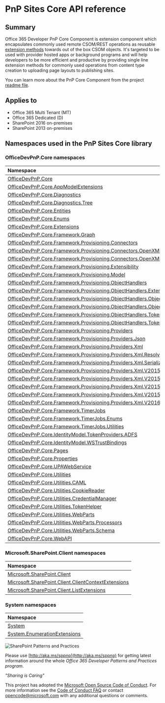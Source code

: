 # PnP Sites Core API reference

## Summary
Office 365 Developer PnP Core Component is extension component which encapsulates commonly used remote CSOM/REST operations as reusable [extension methods](http://msdn.microsoft.com/en-us/library/bb383977.aspx) towards out of the box CSOM objects. It's targeted to be used with provider hosted apps or background programs and will help developers to be more efficient and productive by providing single line extension methods for commonly used operations from content type creation to uploading page layouts to publishing sites.

You can learn more about the PnP Core Component from the project [readme file](https://github.com/SharePoint/PnP-Sites-Core/blob/master/Core/README.md). 

## Applies to
-  Office 365 Multi Tenant (MT)
-  Office 365 Dedicated (D)
-  SharePoint 2016 on-premises
-  SharePoint 2013 on-premises


## Namespaces used in the PnP Sites Core library
### OfficeDevPnP.Core namespaces
|**Namespace**|
|:-----|
|[OfficeDevPnP.Core](OfficeDevPnP.Core.md)|
|[OfficeDevPnP.Core.AppModelExtensions](OfficeDevPnP.Core.AppModelExtensions.md)|
|[OfficeDevPnP.Core.Diagnostics](OfficeDevPnP.Core.Diagnostics.md)|
|[OfficeDevPnP.Core.Diagnostics.Tree](OfficeDevPnP.Core.Diagnostics.Tree.md)|
|[OfficeDevPnP.Core.Entities](OfficeDevPnP.Core.Entities.md)|
|[OfficeDevPnP.Core.Enums](OfficeDevPnP.Core.Enums.md)|
|[OfficeDevPnP.Core.Extensions](OfficeDevPnP.Core.Extensions.md)|
|[OfficeDevPnP.Core.Framework.Graph](OfficeDevPnP.Core.Framework.Graph.md)|
|[OfficeDevPnP.Core.Framework.Provisioning.Connectors](OfficeDevPnP.Core.Framework.Provisioning.Connectors.md)|
|[OfficeDevPnP.Core.Framework.Provisioning.Connectors.OpenXML](OfficeDevPnP.Core.Framework.Provisioning.Connectors.OpenXML.md)|
|[OfficeDevPnP.Core.Framework.Provisioning.Connectors.OpenXML.Model](OfficeDevPnP.Core.Framework.Provisioning.Connectors.OpenXML.Model.md)|
|[OfficeDevPnP.Core.Framework.Provisioning.Extensibility](OfficeDevPnP.Core.Framework.Provisioning.Extensibility.md)|
|[OfficeDevPnP.Core.Framework.Provisioning.Model](OfficeDevPnP.Core.Framework.Provisioning.Model.md)|
|[OfficeDevPnP.Core.Framework.Provisioning.ObjectHandlers](OfficeDevPnP.Core.Framework.Provisioning.ObjectHandlers.md)|
|[OfficeDevPnP.Core.Framework.Provisioning.ObjectHandlers.Extensions](OfficeDevPnP.Core.Framework.Provisioning.ObjectHandlers.Extensions.md)|
|[OfficeDevPnP.Core.Framework.Provisioning.ObjectHandlers.ObjectListInstance](OfficeDevPnP.Core.Framework.Provisioning.ObjectHandlers.ObjectListInstance.md)|
|[OfficeDevPnP.Core.Framework.Provisioning.ObjectHandlers.ObjectTermGroups](OfficeDevPnP.Core.Framework.Provisioning.ObjectHandlers.ObjectTermGroups.md)|
|[OfficeDevPnP.Core.Framework.Provisioning.ObjectHandlers.TokenDefinitions](OfficeDevPnP.Core.Framework.Provisioning.ObjectHandlers.TokenDefinitions.md)|
|[OfficeDevPnP.Core.Framework.Provisioning.ObjectHandlers.TokenDefinitions.AssociatedGroupToken](OfficeDevPnP.Core.Framework.Provisioning.ObjectHandlers.TokenDefinitions.AssociatedGroupToken.md)|
|[OfficeDevPnP.Core.Framework.Provisioning.Providers](OfficeDevPnP.Core.Framework.Provisioning.Providers.md)|
|[OfficeDevPnP.Core.Framework.Provisioning.Providers.Json](OfficeDevPnP.Core.Framework.Provisioning.Providers.Json.md)|
|[OfficeDevPnP.Core.Framework.Provisioning.Providers.Xml](OfficeDevPnP.Core.Framework.Provisioning.Providers.Xml.md)|
|[OfficeDevPnP.Core.Framework.Provisioning.Providers.Xml.Resolvers](OfficeDevPnP.Core.Framework.Provisioning.Providers.Xml.Resolvers.md)|
|[OfficeDevPnP.Core.Framework.Provisioning.Providers.Xml.Serializers](OfficeDevPnP.Core.Framework.Provisioning.Providers.Xml.Serializers.md)|
|[OfficeDevPnP.Core.Framework.Provisioning.Providers.Xml.V201503](OfficeDevPnP.Core.Framework.Provisioning.Providers.Xml.V201503.md)|
|[OfficeDevPnP.Core.Framework.Provisioning.Providers.Xml.V201505](OfficeDevPnP.Core.Framework.Provisioning.Providers.Xml.V201505.md)|
|[OfficeDevPnP.Core.Framework.Provisioning.Providers.Xml.V201508](OfficeDevPnP.Core.Framework.Provisioning.Providers.Xml.V201508.md)|
|[OfficeDevPnP.Core.Framework.Provisioning.Providers.Xml.V201512](OfficeDevPnP.Core.Framework.Provisioning.Providers.Xml.V201512.md)|
|[OfficeDevPnP.Core.Framework.Provisioning.Providers.Xml.V201605](OfficeDevPnP.Core.Framework.Provisioning.Providers.Xml.V201605.md)|
|[OfficeDevPnP.Core.Framework.TimerJobs](OfficeDevPnP.Core.Framework.TimerJobs.md)|
|[OfficeDevPnP.Core.Framework.TimerJobs.Enums](OfficeDevPnP.Core.Framework.TimerJobs.Enums.md)|
|[OfficeDevPnP.Core.Framework.TimerJobs.Utilities](OfficeDevPnP.Core.Framework.TimerJobs.Utilities.md)|
|[OfficeDevPnP.Core.IdentityModel.TokenProviders.ADFS](OfficeDevPnP.Core.IdentityModel.TokenProviders.ADFS.md)|
|[OfficeDevPnP.Core.IdentityModel.WSTrustBindings](OfficeDevPnP.Core.IdentityModel.WSTrustBindings.md)|
|[OfficeDevPnP.Core.Pages](OfficeDevPnP.Core.Pages.md)|
|[OfficeDevPnP.Core.Properties](OfficeDevPnP.Core.Properties.md)|
|[OfficeDevPnP.Core.UPAWebService](OfficeDevPnP.Core.UPAWebService.md)|
|[OfficeDevPnP.Core.Utilities](OfficeDevPnP.Core.Utilities.md)|
|[OfficeDevPnP.Core.Utilities.CAML](OfficeDevPnP.Core.Utilities.CAML.md)|
|[OfficeDevPnP.Core.Utilities.CookieReader](OfficeDevPnP.Core.Utilities.CookieReader.md)|
|[OfficeDevPnP.Core.Utilities.CredentialManager](OfficeDevPnP.Core.Utilities.CredentialManager.md)|
|[OfficeDevPnP.Core.Utilities.TokenHelper](OfficeDevPnP.Core.Utilities.TokenHelper.md)|
|[OfficeDevPnP.Core.Utilities.WebParts](OfficeDevPnP.Core.Utilities.WebParts.md)|
|[OfficeDevPnP.Core.Utilities.WebParts.Processors](OfficeDevPnP.Core.Utilities.WebParts.Processors.md)|
|[OfficeDevPnP.Core.Utilities.WebParts.Schema](OfficeDevPnP.Core.Utilities.WebParts.Schema.md)|
|[OfficeDevPnP.Core.WebAPI](OfficeDevPnP.Core.WebAPI.md)|
### Microsoft.SharePoint.Client namespaces
|**Namespace**|
|:-----|
|[Microsoft.SharePoint.Client](Microsoft.SharePoint.Client.md)|
|[Microsoft.SharePoint.Client.ClientContextExtensions](Microsoft.SharePoint.Client.ClientContextExtensions.md)|
|[Microsoft.SharePoint.Client.ListExtensions](Microsoft.SharePoint.Client.ListExtensions.md)|
### System namespaces
|**Namespace**|
|:-----|
|[System](System.md)|
|[System.EnumerationExtensions](System.EnumerationExtensions.md)|



![SharePoint Patterns and Practices](https://devofficecdn.azureedge.net/media/Default/PnP/sppnp.png)

Please use [http://aka.ms/sppnp](http://aka.ms/sppnp) for getting latest information around the whole *Office 365 Developer Patterns and Practices program*.

*"Sharing is Caring"*

This project has adopted the [Microsoft Open Source Code of Conduct](https://opensource.microsoft.com/codeofconduct/). For more information see the [Code of Conduct FAQ](https://opensource.microsoft.com/codeofconduct/faq/) or contact [opencode@microsoft.com](mailto:opencode@microsoft.com) with any additional questions or comments.